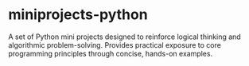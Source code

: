 # miniprojects-python
A set of Python mini projects designed to reinforce logical thinking and algorithmic problem-solving. Provides practical exposure to core programming principles through concise, hands-on examples.
